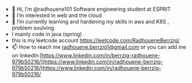 - 👋 Hi, I’m @radhouene101 Software engineering student at ESPRIT 
- 👀 I’m interested in web and the cloud
- 🌱 I’m currently learning and hardening my skills in aws and K8S , problem soulving
-    I mainly code in java (spring)
-    this is my leetcode account  https://leetcode.com/RadhoueneBerrzig/
- 📫 How to reach me radhouene.berrzig1@gmail.com or you can add me on linkedIn:[https://www.linkedin.com/in/berrzig-radhouene-979b50216/](https://www.linkedin.com/in/radhouene-berrzig-979b50216/)https://www.linkedin.com/in/radhouene-berrzig-979b50216/

